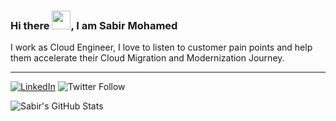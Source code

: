 ### Hi there <img src="https://raw.githubusercontent.com/MartinHeinz/MartinHeinz/master/wave.gif" width="30px">, I am Sabir Mohamed

I work as Cloud Engineer, I love to listen to customer pain points and help them accelerate their Cloud Migration and Modernization Journey. 

---
<a href="https://www.linkedin.com/in/sabirm/" target="_blank"><img alt="LinkedIn" src="https://img.shields.io/badge/LinkedIn-@sabirm-blue?style=flat&logo=linkedin"></a>
![Twitter Follow](https://img.shields.io/twitter/follow/sabirmoe?style=social)

  <img align="left" alt="Sabir's GitHub Stats" src="https://github-readme-stats-sabirmohamed.vercel.app/api?username=sabirmohamed&count_private=true&show_icons=true&hide_border=true" />


<!--
**sabirmohamed/sabirmohamed** is a ✨ _special_ ✨ repository because its `README.md` (this file) appears on your GitHub profile.

Here are some ideas to get you started:

- 🔭 I’m currently working on ...
- 🌱 I’m currently learning ...
- 👯 I’m looking to collaborate on ...
- 🤔 I’m looking for help with ...
- 💬 Ask me about ...
- 📫 How to reach me: ...
- 😄 Pronouns: ...
- ⚡ Fun fact: ...
--

- tools 
